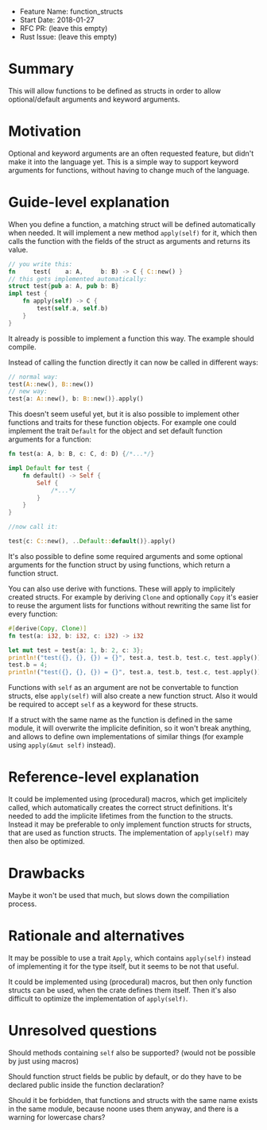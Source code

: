 - Feature Name: function_structs
- Start Date: 2018-01-27
- RFC PR: (leave this empty)
- Rust Issue: (leave this empty)

# Summary
[summary]: #summary

This will allow functions to be defined as structs in order to allow optional/default arguments and keyword arguments.

# Motivation
[motivation]: #motivation

Optional and keyword arguments are an often requested feature, but didn't make it into the language yet.
This is a simple way to support keyword arguments for functions, without having to change much of the language.


# Guide-level explanation
[guide-level-explanation]: #guide-level-explanation

When you define a function, a matching struct will be defined automatically when needed.
It will implement a new method `apply(self)` for it, which then calls the function with the fields of the struct as arguments and returns its value.

```rust
// you write this:
fn     test(    a: A,     b: B) -> C { C::new() }
// this gets implemented automatically:
struct test{pub a: A, pub b: B}
impl test {
    fn apply(self) -> C {
        test(self.a, self.b)
    }
}
```

It already is possible to implement a function this way. The example should compile.

Instead of calling the function directly it can now be called in different ways:
```rust
// normal way:
test(A::new(), B::new())
// new way:
test{a: A::new(), b: B::new()}.apply()
```

This doesn't seem useful yet, but it is also possible to implement other functions and traits for these function objects.
For example one could implement the trait `Default` for the object and set default function arguments for a function:

```rust
fn test(a: A, b: B, c: C, d: D) {/*...*/}

impl Default for test {
    fn default() -> Self {
        Self {
            /*...*/
        }
    }
}

//now call it:

test{c: C::new(), ..Default::default()}.apply()
```

It's also possible to define some required arguments and some optional arguments for the function struct by using functions, which return a function struct.

You can also use derive with functions. These will apply to implicitely created structs.
For example by deriving `Clone` and optionally `Copy` it's easier to reuse the argument lists for functions without rewriting the same list for every function:

```rust
#[derive(Copy, Clone)]
fn test(a: i32, b: i32, c: i32) -> i32

let mut test = test{a: 1, b: 2, c: 3};
println!("test({}, {}, {}) = {}", test.a, test.b, test.c, test.apply());
test.b = 4;
println!("test({}, {}, {}) = {}", test.a, test.b, test.c, test.apply());
```

Functions with `self` as an argument are not be convertable to function structs, else `apply(self)` will also create a new function struct. Also it would be required to accept `self` as a keyword for these structs.

If a struct with the same name as the function is defined in the same module, it will overwrite the implicite definition, so it won't break anything, and allows to define own implementations of similar things (for example using `apply(&mut self)` instead).

# Reference-level explanation
[reference-level-explanation]: #reference-level-explanation

It could be implemented using (procedural) macros, which get implicitely called, which automatically creates the correct struct definitions.
It's needed to add the implicite lifetimes from the function to the structs.
Instead it may be preferable to only implement function structs for structs, that are used as function structs. The implementation of `apply(self)` may then also be optimized.

# Drawbacks
[drawbacks]: #drawbacks

Maybe it won't be used that much, but slows down the compiliation process.

# Rationale and alternatives
[alternatives]: #alternatives

It may be possible to use a trait `Apply`, which contains `apply(self)` instead of implementing it for the type itself, but it seems to be not that useful.

It could be implemented using (procedural) macros, but then only function structs can be used, when the crate defines them itself. Then it's also difficult to optimize the implementation of `apply(self)`.

# Unresolved questions
[unresolved]: #unresolved-questions

Should methods containing `self` also be supported? (would not be possible by just using macros)

Should function struct fields be public by default, or do they have to be declared public inside the function declaration?

Should it be forbidden, that functions and structs with the same name exists in the same module, because noone uses them anyway, and there is a warning for lowercase chars?
